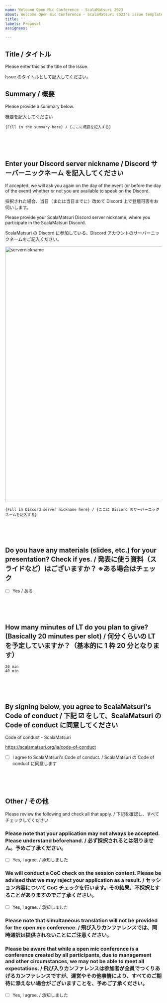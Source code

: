 ```yaml
---
name: Welcome Open Mic Conference - ScalaMatsuri 2023
about: Welcome Open mic Conference - ScalaMatsuri 2023's issue templates
title: ''
labels: Proposal
assignees: ''

---
```


## Title / タイトル

Please enter this as the title of the Issue.

Issue のタイトルとして記入してください。

## Summary / 概要

Please provide a summary below.

概要を記入してください

```
{Fill in the summary here} / {ここに概要を記入する}
```

<br><br><br>

## Enter your Discord server nickname / Discord サーバーニックネーム を記入してください

If accepted, we will ask you again on the day of the event (or before the day of the event) whether or not you are available to speak on the Discord.

採択された場合、当日（または当日までに）改めて Discord 上で登壇可否をお伺いします。

Please provide your ScalaMatsuri Discord server nickname, where you participate in the ScalaMatsuri Discord.

ScalaMatsuri の Discord に参加している、Discord アカウントのサーバーニックネームをご記入ください。

<img width="820" alt="servernickname" src="https://user-images.githubusercontent.com/4135267/224581744-e072f97f-e807-4664-8e53-0786a94dbc9a.png">

```
{Fill in Discord server nickname here} / {ここに Discord のサーバーニックネームを記入する}
```

<br><br><br>

## Do you have any materials (slides, etc.) for your presentation? Check if yes. / 発表に使う資料（スライドなど）はございますか？ ※ある場合はチェック

- [ ] Yes / ある

<br><br><br>

## How many minutes of LT do you plan to give? (Basically 20 minutes per slot) / 何分くらいの LT を予定していますか？（基本的に 1 枠 20 分となります）

```
20 min
40 min
```

<br><br><br>

## By signing below, you agree to ScalaMatsuri's Code of conduct / 下記 ☑ をして、ScalaMatsuri の Code of conduct に同意してください

Code of conduct - ScalaMatsuri

https://scalamatsuri.org/ja/code-of-conduct

- [ ] I agree to ScalaMatsuri's Code of conduct. / ScalaMatsuri の Code of conduct に同意します

<br><br><br>

## Other / その他

Please review the following and check all that apply. / 下記を確認し、すべてチェックしてください

### Please note that your application may not always be accepted. Please understand beforehand. / 必ず採択されるとは限りません。予めご了承ください。

- [ ] Yes, I agree. / 承知しました

### We will conduct a CoC check on the session content. Please be advised that we may reject your application as a result. / セッション内容について CoC チェックを行います。その結果、不採択とすることがありますのでご了承ください。

- [ ] Yes, I agree. / 承知しました

### Please note that simultaneous translation will not be provided for the open mic conference. / 飛び入りカンファレンスでは、同時通訳は提供されないことにご注意ください。

### Please be aware that while a open mic conference is a conference created by all participants, due to management and other circumstances, we may not be able to meet all expectations. / 飛び入りカンファレンスは参加者が全員でつくりあげるカンファレンスですが、運営やその他事情により、すべてのご期待に添えない場合がございますことを、予めご了承ください。

- [ ] Yes, I agree. / 承知しました

<br><br><br>

